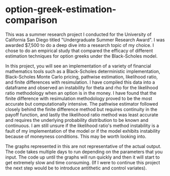 # option-greek-estimation-comparison

This was a summer research project I conducted for the University of California San Diego titled "Undergraduate Summer Research Award".  I was awarded $7,500 to do a deep dive into a research topic of my choice.  I chose to do an empirical study that compared the efficacy of different estimation techniques for option greeks under the Black-Scholes model.

In this project, you will see an implementation of a variety of financial mathematics tools such as a Black-Scholes deterministic implementation, Black-Scholes Monte Carlo pricing, pathwise estimation, likelihood ratio, and finite differences with resimulation.  I have compiled this data into a dataframe and observed an instability for theta and rho for the likelihood ratio methodology when an option is in the money.  I have found that the finite difference with resimulation methodology proved to be the most accurate but computationally intensive.  The pathwise estimator followed closely behind the finite difference method but requires continuity in the payoff function, and lastly the likelihood ratio method was least accurate and requires the underlying probability distribution to be known and continuous.  I am still unsure if the likelihood ratio's method instability is a fault of my implementation of the model or if the model exhibits instability because of moneyness conditions.  This may be worth looking into.

The graphs represented in this are not representative of the actual output.  The code takes multiple days to run depending on the parameters that you input.  The code up until the graphs will run quickly and then it will start to get extremely slow and time consuming. (If I were to continue this project the next step would be to introduce antithetic and control variates).
